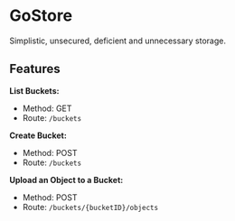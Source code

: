 # GoStore

Simplistic, unsecured, deficient and unnecessary storage.

## Features

**List Buckets:**
- Method: GET
- Route: `/buckets`

**Create Bucket:**
- Method: POST
- Route: `/buckets`

**Upload an Object to a Bucket:**
- Method: POST
- Route: `/buckets/{bucketID}/objects`
